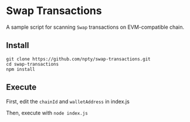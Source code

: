 # Swap Transactions

A sample script for scanning `Swap` transactions on EVM-compatible chain.

## Install

```
git clone https://github.com/npty/swap-transactions.git
cd swap-transactions
npm install
```

## Execute

First, edit the `chainId` and `walletAddress` in index.js

Then, execute with `node index.js`
